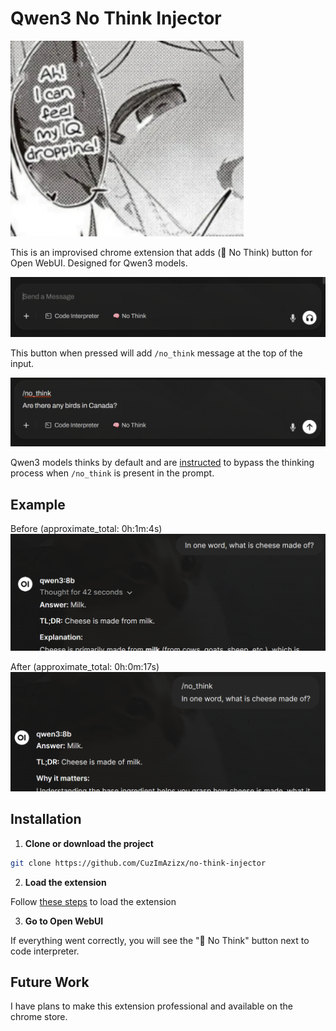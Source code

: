# Qwen3 No Think Injector

![alt text](assets/banner.png)

This is an improvised chrome extension that adds (🧠 No Think) button for Open WebUI. Designed for Qwen3 models.

![alt text](assets/ui-screenshot.png)

This button when pressed will add `/no_think` message at the top of the input.

![alt text](assets/ui-screenshot-2.png)

Qwen3 models thinks by default and are [instructed](https://github.com/QwenLM/Qwen3#:~:text=/think%20and%20/no_think%20instructions%3A%20Use%20those%20words%20in%20the%20system%20or%20user%20message%20to%20signify%20whether%20Qwen3%20should%20think.%20In%20multi%2Dturn%20conversations%2C%20the%20latest%20instruction%20is%20followed.) to bypass the thinking process when `/no_think` is present in the prompt. 

## Example

Before (approximate_total: 0h:1m:4s)
![alt text](assets/think_cheese.png)

After (approximate_total: 0h:0m:17s)
![alt text](assets/no_think_cheese.png)

## Installation

1. **Clone or download the project**
```bash
git clone https://github.com/CuzImAzizx/no-think-injector
```

2. **Load the extension**

Follow [these steps](https://developer.chrome.com/docs/extensions/get-started/tutorial/hello-world#load-unpacked) to load the extension

3. **Go to Open WebUI**

If everything went correctly, you will see the "🧠 No Think" button next to code interpreter.

## Future Work

I have plans to make this extension professional and available on the chrome store.